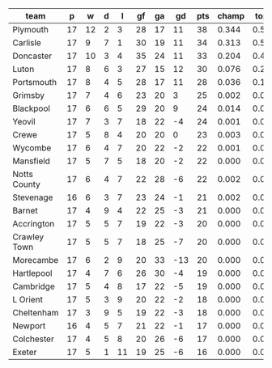 |     team     | p  | w  | d | l  | gf | ga | gd  | pts | champ | top2  | top3  | top4  |  5-7  | bot4  | bot3  | bot2  |
|--------------|----|----|---|----|----|----|-----|-----|-------|-------|-------|-------|-------|-------|-------|-------|
| Plymouth     | 17 | 12 | 2 |  3 | 28 | 17 |  11 |  38 | 0.344 | 0.586 | 0.755 | 0.859 | 0.108 | 0.000 | 0.000 | 0.000|
| Carlisle     | 17 |  9 | 7 |  1 | 30 | 19 |  11 |  34 | 0.313 | 0.560 | 0.735 | 0.842 | 0.119 | 0.000 | 0.000 | 0.000|
| Doncaster    | 17 | 10 | 3 |  4 | 35 | 24 |  11 |  33 | 0.204 | 0.427 | 0.613 | 0.752 | 0.181 | 0.000 | 0.000 | 0.000|
| Luton        | 17 |  8 | 6 |  3 | 27 | 15 |  12 |  30 | 0.076 | 0.201 | 0.357 | 0.521 | 0.290 | 0.001 | 0.001 | 0.000|
| Portsmouth   | 17 |  8 | 4 |  5 | 28 | 17 |  11 |  28 | 0.036 | 0.104 | 0.213 | 0.348 | 0.333 | 0.005 | 0.003 | 0.001|
| Grimsby      | 17 |  7 | 4 |  6 | 23 | 20 |   3 |  25 | 0.002 | 0.010 | 0.031 | 0.064 | 0.182 | 0.073 | 0.047 | 0.025|
| Blackpool    | 17 |  6 | 6 |  5 | 29 | 20 |   9 |  24 | 0.014 | 0.051 | 0.111 | 0.203 | 0.314 | 0.017 | 0.010 | 0.004|
| Yeovil       | 17 |  7 | 3 |  7 | 18 | 22 |  -4 |  24 | 0.001 | 0.006 | 0.016 | 0.041 | 0.130 | 0.122 | 0.080 | 0.049|
| Crewe        | 17 |  5 | 8 |  4 | 20 | 20 |   0 |  23 | 0.003 | 0.010 | 0.026 | 0.058 | 0.172 | 0.085 | 0.057 | 0.033|
| Wycombe      | 17 |  6 | 4 |  7 | 20 | 22 |  -2 |  22 | 0.001 | 0.005 | 0.018 | 0.039 | 0.128 | 0.125 | 0.084 | 0.051|
| Mansfield    | 17 |  5 | 7 |  5 | 18 | 20 |  -2 |  22 | 0.000 | 0.001 | 0.005 | 0.012 | 0.066 | 0.249 | 0.183 | 0.120|
| Notts County | 17 |  6 | 4 |  7 | 22 | 28 |  -6 |  22 | 0.002 | 0.006 | 0.015 | 0.031 | 0.116 | 0.140 | 0.098 | 0.059|
| Stevenage    | 16 |  6 | 3 |  7 | 23 | 24 |  -1 |  21 | 0.002 | 0.015 | 0.043 | 0.083 | 0.193 | 0.065 | 0.042 | 0.026|
| Barnet       | 17 |  4 | 9 |  4 | 22 | 25 |  -3 |  21 | 0.000 | 0.002 | 0.008 | 0.018 | 0.076 | 0.211 | 0.157 | 0.096|
| Accrington   | 17 |  5 | 5 |  7 | 19 | 22 |  -3 |  20 | 0.000 | 0.002 | 0.005 | 0.011 | 0.058 | 0.264 | 0.196 | 0.128|
| Crawley Town | 17 |  5 | 5 |  7 | 18 | 25 |  -7 |  20 | 0.000 | 0.002 | 0.006 | 0.016 | 0.063 | 0.241 | 0.177 | 0.115|
| Morecambe    | 17 |  6 | 2 |  9 | 20 | 33 | -13 |  20 | 0.000 | 0.003 | 0.010 | 0.024 | 0.108 | 0.171 | 0.118 | 0.073|
| Hartlepool   | 17 |  4 | 7 |  6 | 26 | 30 |  -4 |  19 | 0.000 | 0.004 | 0.013 | 0.027 | 0.101 | 0.161 | 0.115 | 0.073|
| Cambridge    | 17 |  5 | 4 |  8 | 17 | 22 |  -5 |  19 | 0.000 | 0.001 | 0.003 | 0.007 | 0.039 | 0.345 | 0.273 | 0.188|
| L Orient     | 17 |  5 | 3 |  9 | 20 | 22 |  -2 |  18 | 0.000 | 0.001 | 0.003 | 0.007 | 0.036 | 0.354 | 0.276 | 0.193|
| Cheltenham   | 17 |  3 | 9 |  5 | 19 | 22 |  -3 |  18 | 0.000 | 0.001 | 0.004 | 0.009 | 0.051 | 0.299 | 0.228 | 0.154|
| Newport      | 16 |  4 | 5 |  7 | 21 | 22 |  -1 |  17 | 0.000 | 0.003 | 0.009 | 0.024 | 0.092 | 0.188 | 0.136 | 0.087|
| Colchester   | 17 |  4 | 5 |  8 | 20 | 26 |  -6 |  17 | 0.000 | 0.000 | 0.001 | 0.002 | 0.021 | 0.461 | 0.377 | 0.276|
| Exeter       | 17 |  5 | 1 | 11 | 19 | 25 |  -6 |  16 | 0.000 | 0.001 | 0.001 | 0.004 | 0.027 | 0.423 | 0.340 | 0.249|
